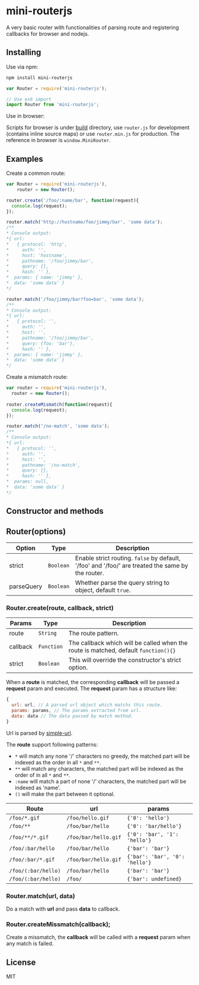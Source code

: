 # mini-routerjs
A very basic router with functionalities of parsing route and registering callbacks for browser and nodejs.

## Installing
Use via npm:
```bash
npm install mini-routerjs
```
```javascript
var Router = require('mini-routerjs');

// Use es6 import
import Router from 'mini-routerjs';
```
Use in browser:

Scripts for browser is under [build](https://github.com/Jimmy-YMJ/mini-routerjs/tree/master/build) directory, use `router.js` for development (contains inline source maps) or use `router.min.js` for production. The reference in browser is `window.MiniRouter`.

## Examples

Create a common route:
```javascript
var Router = require('mini-routerjs'),
    router = new Router();

router.create('/foo/:name/bar', function(request){
  console.log(request);
});

router.match('http://hostname/foo/jimmy/bar', 'some data');
/**
* Console output:
*{ url: 
*   { protocol: 'http',
*     auth: '',
*     host: 'hostname',
*     pathname: '/foo/jimmy/bar',
*     query: {},
*     hash: '' },
*  params: { name: 'jimmy' },
*  data: 'some data' }
*/

router.match('/foo/jimmy/bar?foo=bar', 'some data');
/**
* Console output:
*{ url: 
*   { protocol: '',
*     auth: '',
*     host: '',
*     pathname: '/foo/jimmy/bar',
*     query: {foo: 'bar'},
*     hash: '' },
*  params: { name: 'jimmy' },
*  data: 'some data' }
*/
```

Create a mismatch route:
```javascript
var router = require('mini-routerjs'),
  router = new Router();
  
router.createMismatch(function(request){
  console.log(request);
});

router.match('/no-match', 'some data');
/**
* Console output:
*{ url: 
*   { protocol: '',
*     auth: '',
*     host: '',
*     pathname: '/no-match',
*     query: {},
*     hash: '' },
*  params: null,
*  data: 'some data' }
*/
```
## Constructor and methods

## Router(options)
| **Option** | **Type** | **Description** |
| --- | --- | --- |
| strict | `Boolean` | Enable strict routing. `false` by default, '/foo' and '/foo/' are treated the same by the router. |
| parseQuery | `Boolean` | Whether parse the query string to object, default `true`. |

### Router.create(route, callback, strict)

| **Params** | **Type** | **Description** |
| --- | --- | --- |
| route | `String` |  The route pattern. |
| callback | `Function` | The callback which will be called when the route is matched, default `function(){}` |
| strict | `Boolean` | This will override the constructor's strict option. |

When a **route** is matched, the corresponding **callback** will be passed a **request** param and executed. The **request** param has a structure like:
```javascript
{
  url: url, // A parsed url object which matchs this route.
  params: params, // The params extracted from url.
  data: data // The data passed by match method.
}
```
Url is parsed by [simple-url](https://github.com/Jimmy-YMJ/simple-url).

The **route** support following patterns:
- `*` will match any none '/' characters no greedy, the matched part will be indexed as the order in all `*` and `**`.
- `**` will match any characters, the matched part will be indexed as the order of in all `*` and `**`.
- `:name` will match a part of none '/' characters, the matched part will be indexed as 'name'.
- `()` will make the part between it optional.

| **Route** | **url** | **params** |
| --- | --- | --- |
| `/foo/*.gif` | `/foo/hello.gif` | `{'0': 'hello'}` |
| `/foo/**` | `/foo/bar/hello` | `{'0': 'bar/hello'}` |
| `/foo/**/*.gif` | `/foo/bar/hello.gif` | `{'0': 'bar', '1': 'hello'}` |
| `/foo/:bar/hello` | `/foo/bar/hello` | `{'bar': 'bar'}` |
| `/foo/:bar/*.gif` | `/foo/bar/hello.gif` | `{'bar': 'bar', '0': 'hello'}` |
| `/foo/(:bar/hello)` | `/foo/bar/hello` | `{'bar': 'bar'}` |
| `/foo/(:bar/hello)` | `/foo/` | `{'bar': undefined}` |

### Router.match(url, data)
Do a match with **url** and pass **data** to callback.

### Router.createMissmatch(callback);
Create a missmatch, the **callback** will be called with a **request** param when any match is failed.

## License
MIT
